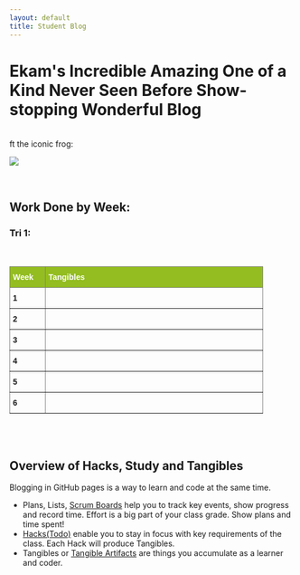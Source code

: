 ```yaml
---
layout: default
title: Student Blog
---
```


# Ekam's Incredible Amazing One of a Kind Never Seen Before Show-stopping Wonderful Blog 

<br>
ft the iconic frog: 

![](https://i.pinimg.com/originals/83/ce/1e/83ce1e01b27c36bc241948cb3c2c555f.jpg)

<br> 

## Work Done by Week:
### Tri 1:

<br>

<style type="text/css">
.tg  {border-collapse:collapse;border-spacing:0;}
.tg td{border-color:black;border-style:solid;border-width:1px;font-family:Arial, sans-serif;font-size:14px;
  overflow:hidden;padding:10px 5px;word-break:normal;}
.tg th{border-color:black;border-style:solid;border-width:1px;font-family:Arial, sans-serif;font-size:14px;
  font-weight:normal;overflow:hidden;padding:10px 5px;word-break:normal;}
.tg .tg-mkpd{background-color:#93bd20;border-color:inherit;color:#ffffff;text-align:left;vertical-align:top}
.tg .tg-f15s{background-color:#93bd20;border-color:inherit;color:#ffffff;font-weight:bold;text-align:left;vertical-align:top}
.tg .tg-fymr{border-color:inherit;font-weight:bold;text-align:left;vertical-align:top}
.tg .tg-0pky{border-color:inherit;text-align:left;vertical-align:top}
</style>
<table class="tg" style="undefined;table-layout: fixed; width: 449px">
<colgroup>
<col style="width: 63px">
<col style="width: 386px">
</colgroup>
<thead>
  <tr>
    <th class="tg-mkpd"><span style="font-weight:bold">Week</span></th>
    <th class="tg-f15s">Tangibles</th>
  </tr>
</thead>
<tbody>
  <tr>
    <td class="tg-fymr">1</td>
    <td class="tg-0pky"></td>
  </tr>
  <tr>
    <td class="tg-fymr">2</td>
    <td class="tg-0pky"></td>
  </tr>
  <tr>
    <td class="tg-fymr">3</td>
    <td class="tg-0pky"></td>
  </tr>
  <tr>
    <td class="tg-fymr">4</td>
    <td class="tg-0pky"></td>
  </tr>
  <tr>
    <td class="tg-fymr">5</td>
    <td class="tg-0pky"></td>
  </tr>
  <tr>
    <td class="tg-fymr">6</td>
    <td class="tg-0pky"></td>
  </tr>
</tbody>
</table>

<br>
<br>

## Overview of Hacks, Study and Tangibles
Blogging in GitHub pages is a way to learn and code at the same time. 

- Plans, Lists, [Scrum Boards](https://clickup.com/blog/scrum-board/) help you to track key events, show progress and record time.  Effort is a big part of your class grade.  Show plans and time spent!
- [Hacks(Todo)](https://levelup.gitconnected.com/six-ultimate-daily-hacks-for-every-programmer-60f5f10feae) enable you to stay in focus with key requirements of the class.  Each Hack will produce Tangibles.
- Tangibles or [Tangible Artifacts](https://en.wikipedia.org/wiki/Artifact_(software_development)) are things you accumulate as a learner and coder. 

